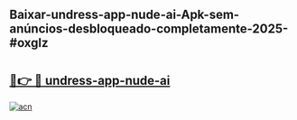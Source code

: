 ## Baixar-undress-app-nude-ai-Apk-sem-anúncios-desbloqueado-completamente-2025-#oxglz

# <h2><a href="https://ainizakaria.my?title=undress-app-nude-ai&ref=20M">🔗👉 🔴 undress-app-nude-ai</a></h2>

[![acn](https://github.com/user-attachments/assets/0f9c940e-d8b0-45ae-aac7-cd30a18b3e1c)](https://ainizakaria.my?title=undress-app-nude-ai&ref=20M)

